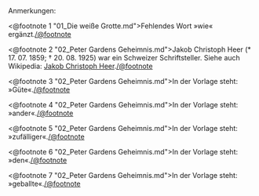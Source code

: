 <div class="anmerkungen">Anmerkungen:</div>

<@footnote 1 "01_Die weiße Grotte.md">Fehlendes Wort »wie« ergänzt.</@footnote>

<@footnote 2 "02_Peter Gardens Geheimnis.md">Jakob Christoph Heer (* 17. 07. 1859; † 20. 08. 1925) war ein Schweizer Schriftsteller. Siehe auch Wikipedia: <a href="https://de.wikipedia.org/wiki/Jakob_Christoph_Heer">Jakob Christoph Heer</a>.</@footnote>

<@footnote 3 "02_Peter Gardens Geheimnis.md">In der Vorlage steht: »Güte«.</@footnote>

<@footnote 4 "02_Peter Gardens Geheimnis.md">In der Vorlage steht: »ander«.</@footnote>

<@footnote 5 "02_Peter Gardens Geheimnis.md">In der Vorlage steht: »zufälliger«.</@footnote>

<@footnote 6 "02_Peter Gardens Geheimnis.md">In der Vorlage steht: »den«.</@footnote>

<@footnote 7 "02_Peter Gardens Geheimnis.md">In der Vorlage steht: »geballte«.</@footnote>
